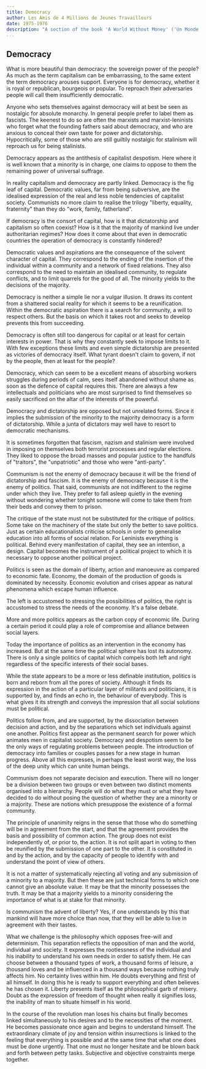 ```yaml
---
title: Democracy
author: Les Amis de 4 Millions de Jeunes Travailleurs
date: 1975-1976
description: "A section of the book 'A World Without Money' ('Un Monde Sans Argent: Le Communisme'), written in French in 1975-1976 and originally translated and posted online at http://oocities.org/~johngray/monde603.htm. Another translation of this section, with slightly different wording, is also available on redtexts as part of the full 'A World Without Money'"
...
```


## Democracy

What is more beautiful than democracy: the sovereign power of the people? As much as the term capitalism can be embarrassing, to the same extent the term democracy arouses support. Everyone is for democracy, whether it is royal or republican, bourgeois or popular. To reproach their adversaries people will call them insufficiently democratic.

Anyone who sets themselves against democracy will at best be seen as nostalgic for absolute monarchy. In general people prefer to label them as fascists. The keenest to do so are often the marxists and marxist-leninists who forget what the founding fathers said about democracy, and who are anxious to conceal their own taste for power and dictatorship. Hypocritically, some of those who are still guiltily nostalgic for stalinism will reproach us for being stalinists.

Democracy appears as the antithesis of capitalist despotism. Here where it is well known that a minority is in charge, one claims to oppose to them the remaining power of universal suffrage.

In reality capitalism and democracy are partly linked. Democracy is the fig leaf of capital. Democratic values, far from being subversive, are the idealised expression of the real and less noble tendencies of capitalist society. Communists no more claim to realise the trilogy "liberty, equality, fraternity" than they do "work, family, fatherland".

If democracy is the consort of capital, how is it that dictatorship and capitalism so often coexist? How is it that the majority of mankind live under authoritarian regimes? How does it come about that even in democratic countries the operation of democracy is constantly hindered?

Democratic values and aspirations are the consequence of the solvent character of capital. They correspond to the ending of the insertion of the individual within a community and a network of fixed relations. They also correspond to the need to maintain an idealised community, to regulate conflicts, and to limit quarrels for the good of all. The minority yields to the decisions of the majority.

Democracy is neither a simple lie nor a vulgar illusion. It draws its content from a shattered social reality for which it seems to be a reunification. Within the democratic aspiration there is a search for community, a will to respect others. But the basis on which it takes root and seeks to develop prevents this from succeeding.

Democracy is often still too dangerous for capital or at least for certain interests in power. That is why they constantly seek to impose limits to it. With few exceptions these limits and even simple dictatorship are presented as victories of democracy itself. What tyrant doesn't claim to govern, if not by the people, then at least for the people?

Democracy, which can seem to be a excellent means of absorbing workers struggles during periods of calm, sees itself abandoned without shame as soon as the defence of capital requires this. There are always a few intellectuals and politicians who are most surprised to find themselves so easily sacrificed on the altar of the interests of the powerful.

Democracy and dictatorship are opposed but not unrelated forms. Since it implies the submission of the minority to the majority democracy is a form of dictatorship. While a junta of dictators may well have to resort to democratic mechanisms.

It is sometimes forgotten that fascism, nazism and stalinism were involved in imposing on themselves both terrorist processes and regular elections. They liked to oppose the broad masses and popular justice to the handfuls of "traitors", the "unpatriotic" and those who were "anti-party".

Communism is not the enemy of democracy because it will be the friend of dictatorship and fascism. It is the enemy of democracy because it is the enemy of politics. That said, communists are not indifferent to the regime under which they live. They prefer to fall asleep quietly in the evening without wondering whether tonight someone will come to take them from their beds and convey them to prison.

The critique of the state must not be substituted for the critique of politics. Some take on the machinery of the state but only the better to save politics. Just as certain educationalists criticise schools in order to generalise education into all forms of social relation. For Leninists everything is political. Behind every manifestation of capital, they see an intention, a design. Capital becomes the instrument of a political project to which it is necessary to oppose another political project.

Politics is seen as the domain of liberty, action and manoeuvre as compared to economic fate. Economy, the domain of the production of goods is dominated by necessity. Economic evolution and crises appear as natural phenomena which escape human influence.

The left is accustomed to stressing the possibilities of politics, the right is accustomed to stress the needs of the economy. It's a false debate.

More and more politics appears as the carbon copy of economic life. During a certain period it could play a role of compromise and alliance between social layers.

Today the importance of politics as an intervention in the economy has increased. But at the same time the political sphere has lost its autonomy. There is only a single politics of capital which compels both left and right regardless of the specific interests of their social bases.

While the state appears to be a more or less definable institution, politics is born and reborn from all the pores of society. Although it finds its expression in the action of a particular layer of militants and politicians, it is supported by, and finds an echo in, the behaviour of everybody. This is what gives it its strength and conveys the impression that all social solutions must be political.

Politics follow from, and are supported, by the dissociation between decision and action, and by the separations which set individuals against one another. Politics first appear as the permanent search for power which animates men in capitalist society. Democracy and despotism seem to be the only ways of regulating problems between people. The introduction of democracy into families or couples passes for a new stage in human progress. Above all this expresses, in perhaps the least worst way, the loss of the deep unity which can unite human beings.

Communism does not separate decision and execution. There will no longer be a division between two groups or even between two distinct moments organised into a hierarchy. People will do what they must or what they have decided to do without posing the question of whether they are a minority or a majority. These are notions which presuppose the existence of a formal community.

The principle of unanimity reigns in the sense that those who do something will be in agreement from the start, and that the agreement provides the basis and possibility of common action. The group does not exist independently of, or prior to, the action. It is not split apart in voting to then be reunified by the submission of one part to the other. It is constituted in and by the action, and by the capacity of people to identify with and understand the point of view of others.

It is not a matter of systematically rejecting all voting and any submission of a minority to a majority. But then these are just technical forms to which one cannot give an absolute value. It may be that the minority possesses the truth. It may be that a majority yields to a minority considering the importance of what is at stake for that minority.

Is communism the advent of liberty? Yes, if one understands by this that mankind will have more choice than now, that they will be able to live in agreement with their tastes.

What we challenge is the philosophy which opposes free-will and determinism. This separation reflects the opposition of man and the world, individual and society. It expresses the rootlessness of the individual and his inability to understand his own needs in order to satisfy them. He can choose between a thousand types of work, a thousand forms of leisure, a thousand loves and be influenced in a thousand ways because nothing truly affects him. No certainty lives within him. He doubts everything and first of all himself. In doing this he is ready to support everything and often believes he has chosen it. Liberty presents itself as the philosophical garb of misery. Doubt as the expression of freedom of thought when really it signifies loss, the inability of man to situate himself in his world.

In the course of the revolution man loses his chains but finally becomes linked simultaneously to his desires and to the necessities of the moment. He becomes passionate once again and begins to understand himself. The extraordinary climate of joy and tension within insurrections is linked to the feeling that everything is possible and at the same time that what one does must be done urgently. That one must no longer hesitate and be blown back and forth between petty tasks. Subjective and objective constraints merge together.

